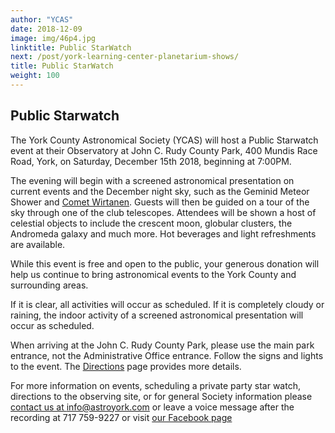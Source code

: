 ```yaml
---
author: "YCAS"
date: 2018-12-09
image: img/46p4.jpg
linktitle: Public StarWatch
next: /post/york-learning-center-planetarium-shows/
title: Public StarWatch
weight: 100
---
```

## Public Starwatch

The York County Astronomical Society (YCAS) will host a Public Starwatch event at their Observatory at John C. Rudy County Park, 400 Mundis Race Road, York, on Saturday, December 15th 2018, beginning at 7:00PM.

The evening will begin with a screened astronomical presentation on current events and the December night sky, such as the Geminid Meteor Shower and [Comet Wirtanen](http://www.cometwatch.co.uk/comet-46p-wirtanen/). Guests will then be guided on a tour of the sky through one of the club telescopes. Attendees will be shown a host of celestial objects to include the crescent moon, globular clusters, the Andromeda galaxy and much more. Hot beverages and light refreshments are available.

While this event is free and open to the public, your generous donation will help us continue to bring astronomical events to the York County and surrounding areas.

If it is clear, all activities will occur as scheduled. If it is completely cloudy or raining, the indoor activity of a screened astronomical presentation will occur as scheduled.

When arriving at the John C. Rudy County Park, please use the main park entrance, not the Administrative Office entrance. Follow the signs and lights to the event. The [Directions](https://www.astroyork.com/directions) page provides more details.

For more information on events, scheduling a private party star watch, directions to the observing site, or for general Society information please [contact us at info@astroyork.com](info@astroyork.com) or leave a voice message after the recording at 717 759-9227 or visit [our Facebook page](https://www.facebook.com/astroyork)